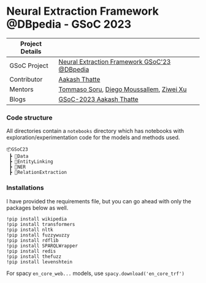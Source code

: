 # Neural Extraction Framework @DBpedia - GSoC 2023

|   Project Details     | |
|-------------|-------------|
| GSoC Project | [Neural Extraction Framework GSoC'23 @DBpedia](https://summerofcode.withgoogle.com/programs/2023/projects/cKuagkf8)        |
| Contributor | [Aakash Thatte](https://www.linkedin.com/in/aakash-thatte/) |
| Mentors | [Tommaso Soru](https://github.com/mommi84), [Diego Moussallem](https://github.com/DiegoMoussallem), [Ziwei Xu](https://github.com/zoeNantes)|
| Blogs | [GSoC-2023 Aakash Thatte](https://sky-2002.github.io/) |

### Code structure
All directories contain a `notebooks` directory which has notebooks with exploration/experimentation code for the models and methods used. 
```
📦GSoC23
 ┣ 📂Data
 ┣ 📂EntityLinking
 ┣ 📂NER
 ┣ 📂RelationExtraction
```

### Installations 
I have provided the requirements file, but you can go ahead with only the packages below as well.
```
!pip install wikipedia
!pip install transformers
!pip install nltk
!pip install fuzzywuzzy
!pip install rdflib
!pip install SPARQLWrapper
!pip install redis
!pip install thefuzz
!pip install levenshtein
```

For spacy `en_core_web...` models,
use `spacy.download('en_core_trf')`